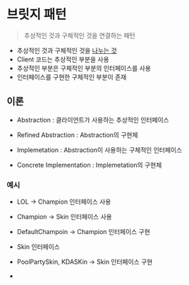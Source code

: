 # 브릿지 패턴

> 추상적인 것과 구체적인 것을 연결하는 패턴

- 추상적인 것과 구체적인 것을 <u>나누는 것</u>
- Client 코드는 추상적인 부분을 사용
- 추상적인 부분은 구체적인 부분의 인터페이스를 사용
- 인터페이스를 구현한 구체적인 부분이 존재



## 이론

- Abstraction : 클라이언트가 사용하는 추상적인 인터페이스

- Refined Abstraction : Abstraction의 구현체

- Implemetation : Abstraction이 사용하는 구체적인 인터페이스

- Concrete Implementation : Implemetation의 구현체



### 예시

- LOL -> Champion 인터페이스 사용

- Champion -> Skin 인터페이스 사용

- DefaultChampoin -> Champion 인터페이스 구현

- Skin 인터페이스

- PoolPartySkin, KDASKin -> Skin 인터페이스 구현

- 